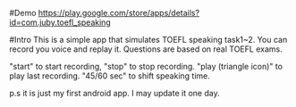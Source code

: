 #Demo 
https://play.google.com/store/apps/details?id=com.juby.toefl_speaking

#Intro
This is a simple app that simulates TOEFL speaking task1~2. You can record you voice and replay it. Questions are based on real TOEFL exams.
 
 "start" to start recording,
 "stop" to stop recording.
 "play (triangle icon)" to play last recording.
 "45/60 sec" to shift speaking time.

 p.s it is just my first android app. I may update it one day.
